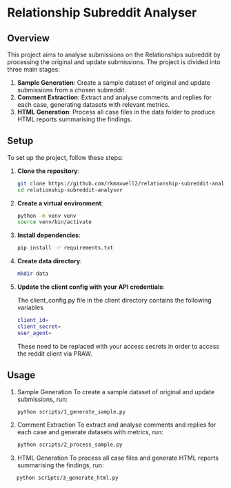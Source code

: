 # Relationship Subreddit Analyser

## Overview

This project aims to analyse submissions on the Relationships subreddit by processing the original and update submissions. The project is divided into three main stages:

1. **Sample Generation**: Create a sample dataset of original and update submissions from a chosen subreddit.
2. **Comment Extraction**: Extract and analyse comments and replies for each case, generating datasets with relevant metrics.
3. **HTML Generation**: Process all case files in the data folder to produce HTML reports summarising the findings.


## Setup

To set up the project, follow these steps:

1. **Clone the repository**:

   ```bash
   git clone https://github.com/rkmaxwell2/relationship-subreddit-analyser.git
   cd relationship-subreddit-analyser
   ```

2. **Create a virtual environment**:
   ```bash
   python -m venv venv
   source venv/bin/activate
   ```

3. **Install dependencies**:
   ```bash
   pip install -r requirements.txt
   ```

4. **Create data directory**:
   ```bash
   mkdir data
   ```

4. **Update the client config with your API credentials**:

   The client_config.py file in the client directory contains the following variables
   ```bash
   client_id=
   client_secret=
   user_agent=
   ```
   These need to be replaced with your access secrets in order to access the reddit client via PRAW.

## Usage

1. Sample Generation
To create a sample dataset of original and update submissions, run:
   ```bash
   python scripts/1_generate_sample.py
   ```

2. Comment Extraction
To extract and analyse comments and replies for each case and generate datasets with metrics, run:
   ```bash
   python scripts/2_process_sample.py
   ```

3. HTML Generation
To process all case files and generate HTML reports summarising the findings, run:
```bash
   python scripts/3_generate_html.py
   ```
